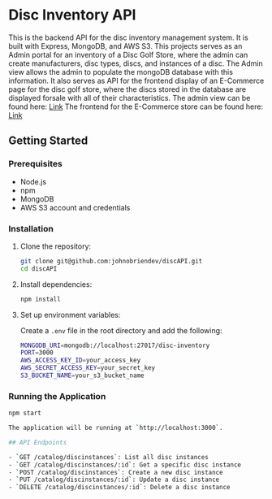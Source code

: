 # Disc Inventory API

This is the backend API for the disc inventory management system. It is built with Express, MongoDB, and AWS S3. This projects serves as an Admin portal for an inventory of a Disc Golf Store, where the admin can create manufacturers, disc types, discs, and instances of a disc. The Admin view allows the admin to populate the mongoDB database with this information. It also serves as API for the frontend display of an E-Commerce page for the disc golf store, where the discs stored in the database are displayed forsale with all of their characteristics. 
The admin view can be found here: [Link](https://debonair-rounded-opinion.glitch.me/catalog)
The frontend for the E-Commerce store can be found here: [Link](https://barrysdiscs.netlify.app/)

## Getting Started

### Prerequisites

- Node.js
- npm
- MongoDB
- AWS S3 account and credentials

### Installation

1. Clone the repository:

    ```sh
    git clone git@github.com:johnobriendev/discAPI.git
    cd discAPI
    ```

2. Install dependencies:

    ```sh
    npm install
    ```

3. Set up environment variables:

    Create a `.env` file in the root directory and add the following:

    ```sh
    MONGODB_URI=mongodb://localhost:27017/disc-inventory
    PORT=3000
    AWS_ACCESS_KEY_ID=your_access_key
    AWS_SECRET_ACCESS_KEY=your_secret_key
    S3_BUCKET_NAME=your_s3_bucket_name
    ```

### Running the Application

```sh
npm start

The application will be running at `http://localhost:3000`.

## API Endpoints

- `GET /catalog/discinstances`: List all disc instances
- `GET /catalog/discinstances/:id`: Get a specific disc instance
- `POST /catalog/discinstances`: Create a new disc instance
- `PUT /catalog/discinstances/:id`: Update a disc instance
- `DELETE /catalog/discinstances/:id`: Delete a disc instance


